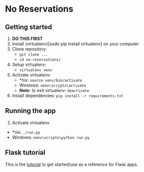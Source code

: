 # No Reservations

## Getting started
1. **DO THIS FIRST**
1. Install (virtualenv)[sudo pip install virtualenv] on your computer
1. Clone repository:
    * `git clone ...`
    * `cd no-reservations/`
1. Setup virtualenv:
    * `virtualenv venv`
1. Activate virtualenv:
    * \*nix: `source venv/bin/activate`
    * Windows: `venv\scripts\activate`
    * **Note**: to exit virtualenv: `deactivate`
1. Install dependencies: `pip install -r requirements.txt`

## Running the app
1. Activate virtualenv
* \*nix: `./run.py`
* Windows: `venv\scripts\python run.py`

## Flask tutorial
This is the [tutorial](http://blog.miguelgrinberg.com/post/the-flask-mega-tutorial-part-i-hello-world) to get started/use as a reference for Flask apps.
